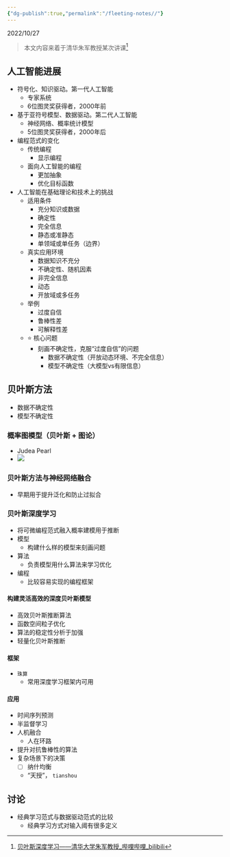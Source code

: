 ```yaml
---
{"dg-publish":true,"permalink":"/fleeting-notes//"}
---
```


2022/10/27

> 本文内容来着于清华朱军教授某次讲课[^1]

## 人工智能进展
- 符号化、知识驱动。第一代人工智能
	- 专家系统
	- 6位图灵奖获得者，2000年前
- 基于亚符号模型、数据驱动。第二代人工智能
	- 神经网络、概率统计模型
	- 5位图灵奖获得者，2000年后
- 编程范式的变化
	- 传统编程
		- 显示编程
	- 面向人工智能的编程
		- 更加抽象
		- 优化目标函数
- 人工智能在基础理论和技术上的挑战
	- 适用条件
		- 充分知识或数据
		- 确定性
		- 完全信息
		- 静态或准静态
		- 单领域或单任务（边界）
	- 真实应用环境
		- 数据知识不充分
		- 不确定性、随机因素
		- 非完全信息
		- 动态
		- 开放域或多任务
	- 举例
		- 过度自信
		- 鲁棒性差
		- 可解释性差
	- ⭐️ 核心问题
		- 刻画不确定性，克服“过度自信”的问题
			- 数据不确定性（开放动态环境、不完全信息）
			- 模型不确定性（大模型vs有限信息）

## 贝叶斯方法
- 数据不确定性
- 模型不确定性

### 概率图模型（贝叶斯 + 图论）
- Judea Pearl
- ![](https://cdn.jsdelivr.net/gh/jmwyf/pichosting@master/bayes.png)
### 贝叶斯方法与神经网络融合
- 早期用于提升泛化和防止过拟合

### 贝叶斯深度学习
- 将可微编程范式融入概率建模用于推断
- 模型
	- 构建什么样的模型来刻画问题
- 算法
	- 负责模型用什么算法来学习优化
- 编程
	- 比较容易实现的编程框架

#### 构建灵活高效的深度贝叶斯模型
- 高效贝叶斯推断算法
- 函数空间粒子优化
- 算法的稳定性分析于加强
- 轻量化贝叶斯推断

#### 框架
- `珠算`
	- 常用深度学习框架内可用

#### 应用
- 时间序列预测
- 半监督学习
- 人机融合
	- 人在环路
- 提升对抗鲁棒性的算法
- 复杂场景下的决策
	- [ ] 纳什均衡
	- “天授”， `tianshou`

## 讨论
- 经典学习范式与数据驱动范式的比较
	- 经典学习方式对输入阈有很多定义



[^1]:[贝叶斯深度学习——清华大学朱军教授_哔哩哔哩_bilibili](https://www.bilibili.com/video/BV1be411g7u7/?spm_id_from=333.337.search-card.all.click&vd_source=c2e29329f33c2e7eb04916d212234ad6)

